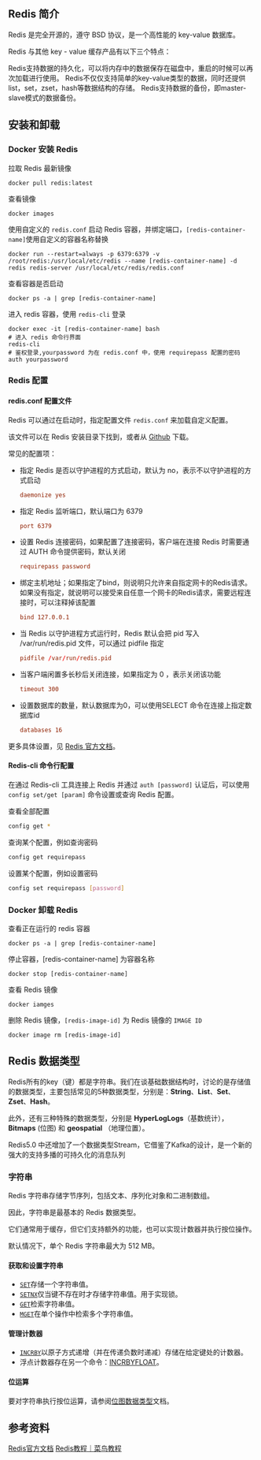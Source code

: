 ## Redis 简介

Redis 是完全开源的，遵守 BSD 协议，是一个高性能的 key-value 数据库。

Redis 与其他 key - value 缓存产品有以下三个特点：

Redis支持数据的持久化，可以将内存中的数据保存在磁盘中，重启的时候可以再次加载进行使用。
Redis不仅仅支持简单的key-value类型的数据，同时还提供list，set，zset，hash等数据结构的存储。
Redis支持数据的备份，即master-slave模式的数据备份。

## 安装和卸载

### Docker 安装 Redis

拉取 Redis 最新镜像

```shell
docker pull redis:latest
```

查看镜像

```shell
docker images
```

使用自定义的 `redis.conf` 启动 Redis 容器，并绑定端口，`[redis-container-name]`使用自定义的容器名称替换

```shell
docker run --restart=always -p 6379:6379 -v /root/redis:/usr/local/etc/redis --name [redis-container-name] -d redis redis-server /usr/local/etc/redis/redis.conf
```

查看容器是否启动

```shell
docker ps -a | grep [redis-container-name]
```

进入 redis 容器，使用 `redis-cli` 登录

```shell
docker exec -it [redis-container-name] bash
# 进入 redis 命令行界面
redis-cli
# 鉴权登录,yourpassword 为在 redis.conf 中，使用 requirepass 配置的密码
auth yourpassword
```

### Redis 配置

#### redis.conf 配置文件

Redis 可以通过在启动时，指定配置文件 `redis.conf` 来加载自定义配置。

该文件可以在 Redis 安装目录下找到，或者从 [Github](https://github.com/redis/redis/blob/unstable/redis.conf) 下载。

常见的配置项：

- 指定 Redis 是否以守护进程的方式启动，默认为 no，表示不以守护进程的方式启动

  ```conf
  daemonize yes
  ```

- 指定 Redis 监听端口，默认端口为 6379

  ```conf
  port 6379
  ```

- 设置 Redis 连接密码，如果配置了连接密码，客户端在连接 Redis 时需要通过 AUTH <password> 命令提供密码，默认关闭

  ```conf
  requirepass password
  ```
  
- 绑定主机地址；如果指定了bind，则说明只允许来自指定网卡的Redis请求。如果没有指定，就说明可以接受来自任意一个网卡的Redis请求，需要远程连接时，可以注释掉该配置

  ```conf
  bind 127.0.0.1
  ```

- 当 Redis 以守护进程方式运行时，Redis 默认会把 pid 写入 /var/run/redis.pid 文件，可以通过 pidfile 指定

  ```conf
  pidfile /var/run/redis.pid
  ```

- 当客户端闲置多长秒后关闭连接，如果指定为 0 ，表示关闭该功能

  ```conf
  timeout 300
  ```

- 设置数据库的数量，默认数据库为0，可以使用SELECT 命令在连接上指定数据库id

  ```conf
  databases 16
  ```


更多具体设置，见 [Redis 官方文档](https://redis.io/docs/manual/config/)。

#### Redis-cli 命令行配置

在通过 Redis-cli 工具连接上 Redis 并通过 `auth [password]` 认证后，可以使用 `config set/get [param]` 命令设置或查询 Redis 配置。

查看全部配置

```bash
config get *
```

查询某个配置，例如查询密码

```bash
config get requirepass
```

设置某个配置，例如设置密码

```bash
config set requirepass [password]
```

### Docker 卸载 Redis

查看正在运行的 redis 容器

```shell
docker ps -a | grep [redis-container-name]
```

停止容器，[redis-container-name] 为容器名称

```shell
docker stop [redis-container-name]
```

查看 Redis 镜像

```shell
docker iamges
```

删除 Redis 镜像，`[redis-image-id]` 为 Redis 镜像的 `IMAGE ID`

```shell
docker image rm [redis-image-id]
```

## Redis 数据类型

Redis所有的key（键）都是字符串。我们在谈基础数据结构时，讨论的是存储值的数据类型，主要包括常见的5种数据类型，分别是：**String**、**List**、**Set**、**Zset**、**Hash**。

此外，还有三种特殊的数据类型，分别是 **HyperLogLogs**（基数统计）， **Bitmaps** (位图) 和 **geospatial** （地理位置）。

Redis5.0 中还增加了一个数据类型Stream，它借鉴了Kafka的设计，是一个新的强大的支持多播的可持久化的消息队列

### 字符串

Redis 字符串存储字节序列，包括文本、序列化对象和二进制数组。

因此，字符串是最基本的 Redis 数据类型。

它们通常用于缓存，但它们支持额外的功能，也可以实现计数器并执行按位操作。

默认情况下，单个 Redis 字符串最大为 512 MB。

#### 获取和设置字符串

- [`SET`](https://redis.io/commands/set)存储一个字符串值。
- [`SETNX`](https://redis.io/commands/setnx)仅当键不存在时才存储字符串值。用于实现锁。
- [`GET`](https://redis.io/commands/get)检索字符串值。
- [`MGET`](https://redis.io/commands/mget)在单个操作中检索多个字符串值。

#### 管理计数器

- [`INCRBY`](https://redis.io/commands/incrby)以原子方式递增（并在传递负数时递减）存储在给定键处的计数器。
- 浮点计数器存在另一个命令：[INCRBYFLOAT](https://redis.io/commands/incrbyfloat)。

#### 位运算

要对字符串执行按位运算，请参阅[位图数据类型](https://redis.io/docs/data-types/bitmaps)文档。





## 参考资料

[Redis官方文档](https://redis.io/docs/)
[Redis教程｜菜鸟教程](https://www.runoob.com/redis/redis-tutorial.html)